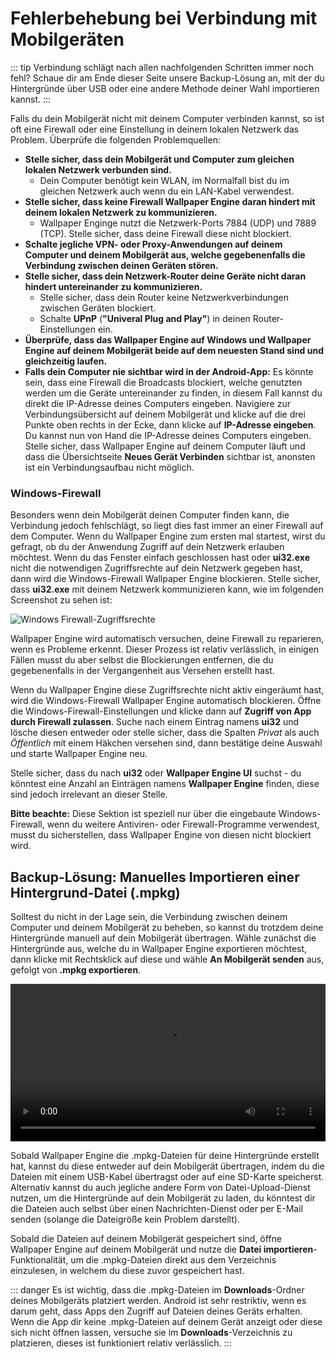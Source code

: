 # Fehlerbehebung bei Verbindung mit Mobilgeräten

::: tip
Verbindung schlägt nach allen nachfolgenden Schritten immer noch fehl? Schaue dir am Ende dieser Seite unsere Backup-Lösung an, mit der du Hintergründe über USB oder eine andere Methode deiner Wahl importieren kannst.
:::

Falls du dein Mobilgerät nicht mit deinem Computer verbinden kannst, so ist oft eine Firewall oder eine Einstellung in deinem lokalen Netzwerk das Problem. Überprüfe die folgenden Problemquellen:

* **Stelle sicher, dass dein Mobilgerät und Computer zum gleichen lokalen Netzwerk verbunden sind.**
  * Dein Computer benötigt kein WLAN, im Normalfall bist du im gleichen Netzwerk auch wenn du ein LAN-Kabel verwendest.
* **Stelle sicher, dass keine Firewall Wallpaper Engine daran hindert mit deinem lokalen Netzwerk zu kommunizieren.**
  * Wallpaper Enginge nutzt die Netzwerk-Ports 7884 (UDP) und 7889 (TCP). Stelle sicher, dass deine Firewall diese nicht blockiert.
* **Schalte jegliche VPN- oder Proxy-Anwendungen auf deinem Computer und deinem Mobilgerät aus, welche gegebenenfalls die Verbindung zwischen deinen Geräten stören.**
* **Stelle sicher, dass dein Netzwerk-Router deine Geräte nicht daran hindert untereinander zu kommunizieren.**
    * Stelle sicher, dass dein Router keine Netzwerkverbindungen zwischen Geräten blockiert.
    * Schalte **UPnP** (**"Univeral Plug and Play"**) in deinen Router-Einstellungen ein.
* **Überprüfe, dass das Wallpaper Engine auf Windows und Wallpaper Engine auf deinem Mobilgerät beide auf dem neuesten Stand sind und gleichzeitig laufen.**
* **Falls dein Computer nie sichtbar wird in der Android-App:** Es könnte sein, dass eine Firewall die Broadcasts blockiert, welche genutzten werden um die Geräte untereinander zu finden, in diesem Fall kannst du direkt die IP-Adresse deines Computers eingeben. Navigiere zur Verbindungsübersicht auf deinem Mobilgerät und klicke auf die drei Punkte oben rechts in der Ecke, dann klicke auf **IP-Adresse eingeben**. Du kannst nun von Hand die IP-Adresse deines Computers eingeben. Stelle sicher, dass Wallpaper Engine auf deinem Computer läuft und dass die Übersichtseite **Neues Gerät Verbinden** sichtbar ist, anonsten ist ein Verbindungsaufbau nicht möglich.

### Windows-Firewall

Besonders wenn dein Mobilgerät deinen Computer finden kann, die Verbindung jedoch fehlschlägt, so liegt dies fast immer an einer Firewall auf dem Computer. Wenn du Wallpaper Engine zum ersten mal startest, wirst du gefragt, ob du der Anwendung Zugriff auf dein Netzwerk erlauben möchtest. Wenn du das Fenster einfach geschlossen hast oder **ui32.exe** nicht die notwendigen Zugriffsrechte auf dein Netzwerk gegeben hast, dann wird die Windows-Firewall Wallpaper Engine blockieren. Stelle sicher, dass **ui32.exe** mit deinem Netzwerk kommunizieren kann, wie im folgenden Screenshot zu sehen ist:

![Windows Firewall-Zugriffsrechte](/img/faq/windows_defender.png)

Wallpaper Engine wird automatisch versuchen, deine Firewall zu reparieren, wenn es Probleme erkennt. Dieser Prozess ist relativ verlässlich, in einigen Fällen musst du aber selbst die Blockierungen entfernen, die du gegebenenfalls in der Vergangenheit aus Versehen erstellt hast.

Wenn du Wallpaper Engine diese Zugriffsrechte nicht aktiv eingeräumt hast, wird die Windows-Firewall Wallpaper Engine automatisch blockieren. Öffne die Windows-Firewall-Einstellungen und klicke dann auf **Zugriff von App durch Firewall zulassen**. Suche nach einem Eintrag namens **ui32** und lösche diesen entweder oder stelle sicher, dass die Spalten *Privat* als auch *Öffentlich* mit einem Häkchen versehen sind, dann bestätige deine Auswahl und starte Wallpaper Engine neu.

Stelle sicher, dass du nach **ui32** oder **Wallpaper Engine UI** suchst - du könntest eine Anzahl an Einträgen namens **Wallpaper Engine** finden, diese sind jedoch irrelevant an dieser Stelle.

**Bitte beachte:** Diese Sektion ist speziell nur über die eingebaute Windows-Firewall, wenn du weitere Antiviren- oder Firewall-Programme verwendest, musst du sicherstellen, dass Wallpaper Engine von diesen nicht blockiert wird.

## Backup-Lösung: Manuelles Importieren einer Hintergrund-Datei (.mpkg)

Solltest du nicht in der Lage sein, die Verbindung zwischen deinem Computer und deinem Mobilgerät zu beheben, so kannst du trotzdem deine Hintergründe manuell auf dein Mobilgerät übertragen. Wähle zunächst die Hintergründe aus, welche du in Wallpaper Engine exportieren möchtest, dann klicke mit Rechtsklick auf diese und wähle **An Mobilgerät senden** aus, gefolgt von **.mpkg exportieren**.

<video width="100%" controls autoplay loop>
  <source src="/videos/mobile_export.mp4" type="video/mp4">
  Dein Browser unterstützt das Video-Tag nicht.
</video>

Sobald Wallpaper Engine die .mpkg-Dateien für deine Hintergründe erstellt hat, kannst du diese entweder auf dein Mobilgerät übertragen, indem du die Dateien mit einem USB-Kabel übertragst oder auf eine SD-Karte speicherst. Alternativ kannst du auch jegliche andere Form von Datei-Upload-Dienst nutzen, um die Hintergründe auf dein Mobilgerät zu laden, du könntest dir die Dateien auch selbst über einen Nachrichten-Dienst oder per E-Mail senden (solange die Dateigröße kein Problem darstellt).

Sobald die Dateien auf deinem Mobilgerät gespeichert sind, öffne Wallpaper Engine auf deinem Mobilgerät und nutze die **Datei importieren**-Funktionalität, um die .mpkg-Dateien direkt aus dem Verzeichnis einzulesen, in welchem du diese zuvor gespeichert hast.

::: danger
Es ist wichtig, dass die .mpkg-Dateien im **Downloads**-Ordner deines Mobilgeräts platziert werden. Android ist sehr restriktiv, wenn es darum geht, dass Apps den Zugriff auf Dateien deines Geräts erhalten. Wenn die App dir keine .mpkg-Dateien auf deinem Gerät anzeigt oder diese sich nicht öffnen lassen, versuche sie im **Downloads**-Verzeichnis zu platzieren, dieses ist funktioniert relativ verlässlich.
:::